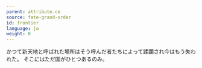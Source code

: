 ```yaml
---
parent: attribute.ce
source: fate-grand-order
id: frontier
language: ja
weight: 0
---
```


かつて新天地と呼ばれた場所はそう呼んだ者たちによって蹂躙され今はもう失われた。
そこにはただ国がひとつあるのみ。
